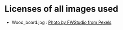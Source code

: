 # Licenses of all images used

- Wood_board.jpg : [Photo by FWStudio from Pexels](https://www.pexels.com/photo/board-brown-design-dried-172296/)
